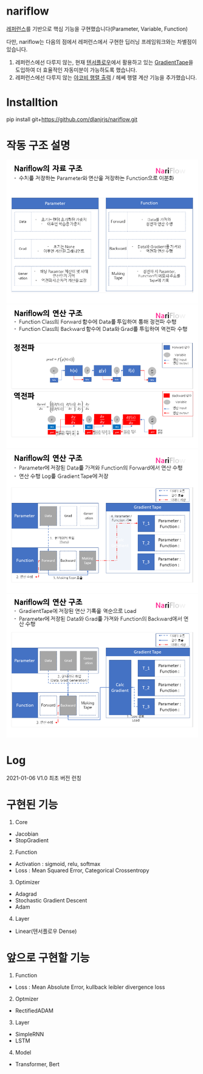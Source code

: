# nariflow
 
[레퍼런스](https://www.hanbit.co.kr/store/books/look.php?p_code=B6627606922, '밑바닥부터 시작하는 딥러닝3')를 기반으로 핵심 기능을 구현했습니다(Parameter, Variable, Function)

다만, nariflow는 다음의 점에서 레퍼런스에서 구현한 딥러닝 프레임워크와는 차별점이 있습니다.

1) 레퍼런스에선 다루지 않는, 현재 [텐서플로우](https://www.tensorflow.org/)에서 활용하고 있는 [GradientTape](https://www.tensorflow.org/guide/advanced_autodiff?hl=ko)을 도입하여 더 효율적인 자동미분이 가능하도록 했습니다.
2) 레퍼런스에선 다루지 않는 [야코비 행렬 출력](https://www.tensorflow.org/guide/advanced_autodiff?hl=ko#%EC%95%BC%EA%B3%A0%EB%B9%84%EC%95%88) / 헤쎄 행렬 계산 기능을 추가했습니다.

# Installtion

pip install git+https://github.com/dlanjrjs/nariflow.git

# 작동 구조 설명

![Alt text](images/슬라이드2.PNG)
![Alt text](images/슬라이드3.PNG)
![Alt text](images/슬라이드4.PNG)
![Alt text](images/슬라이드5.PNG)

# Log

2021-01-06 V1.0
최초 버전 런칭

# 구현된 기능

1. Core
- Jacobian
- StopGradient
2. Function
- Activation : sigmoid, relu, softmax
- Loss : Mean Squared Error, Categorical Crossentropy
3. Optimizer
- Adagrad
- Stochastic Gradient Descent
- Adam
4. Layer
- Linear(텐서플로우 Dense)

# 앞으로 구현할 기능
1. Function
- Loss : Mean Absolute Error, kullback leibler divergence loss
2. Optmizer
- RectifiedADAM
3. Layer
- SimpleRNN
- LSTM
4. Model
- Transformer, Bert
